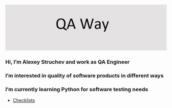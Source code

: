 ![Header](https://github.com/AlexeyStruchev/AlexeyStruchev/blob/main/assets/logo.png)


### Hi, I’m Alexey Struchev and work as QA Engineer
### I’m interested in quality of software products in different ways
### I’m currently learning Python for software testing needs

- [Checklists](https://github.com/AlexeyStruchev/checklists.git)
